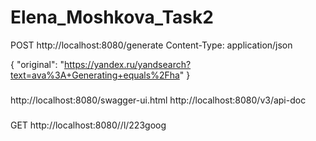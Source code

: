 # Elena_Moshkova_Task2

POST http://localhost:8080/generate
Content-Type: application/json

{
"original": "https://yandex.ru/yandsearch?text=ava%3A+Generating+equals%2Fha"
}
###

http://localhost:8080/swagger-ui.html
http://localhost:8080/v3/api-doc

###

GET http://localhost:8080//l/223goog